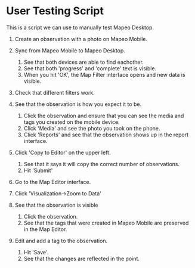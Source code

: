 # User Testing Script

This is a script we can use to manually test Mapeo Desktop.

1. Create an observation with a photo on Mapeo Mobile.
2. Sync from Mapeo Mobile to Mapeo Desktop.

    1. See that both devices are able to find eachother.
    2. See that both 'progress' and 'complete' text is visible.
    3. When you hit 'OK', the Map Filter interface opens and new data is visible.
    
3. Check that different filters work.
4. See that the observation is how you expect it to be.
    
    1. Click the observation and ensure that you can see the media and tags you
     created on the mobile device.
    2. Click 'Media' and see the photo you took on the phone.
    3. Click 'Reports' and see that the observation shows up in the report
     interface.
     
5. Click 'Copy to Editor' on the upper left.
    1. See that it says it will copy the correct number of observations.
    2. Hit 'Submit'
    
6. Go to the Map Editor interface.
7. Click 'Visualization->Zoom to Data'
8. See that the observation is visible

    1. Click the observation.
    2. See that the tags that were created in Mapeo Mobile are preserved in the
     Map Editor.
9. Edit and add a tag to the observation.

    1. Hit 'Save'.
    2. See that the changes are reflected in the point.
  
